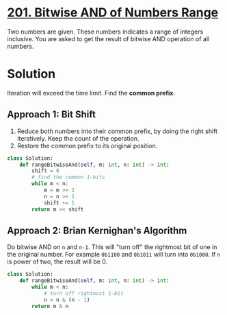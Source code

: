# [201. Bitwise AND of Numbers Range](https://leetcode.com/problems/bitwise-and-of-numbers-range/?envType=daily-question&envId=2024-02-21)

Two numbers are given. These numbers indicates a range of integers inclusive. You are asked to get the result of bitwise AND operation of all numbers.

# Solution

Iteration will exceed the time limit. Find the **common prefix**.

## Approach 1: Bit Shift

1. Reduce both numbers into their common prefix, by doing the right shift iteratively. Keep the count of the operation.
2. Restore the common prefix to its original position. 

```python
class Solution:
    def rangeBitwiseAnd(self, m: int, n: int) -> int:
        shift = 0   
        # find the common 1-bits
        while m < n:
            m = m >> 1
            n = n >> 1
            shift += 1
        return m << shift

```

## Approach 2: Brian Kernighan's Algorithm

Do bitwise AND on `n` and `n-1`. This will "turn off" the rightmost bit of one in the original number. For example `0b1100` and `0b1011` will turn into `0b1000`. If `n` is power of two, the result will be 0.

```python
class Solution:
    def rangeBitwiseAnd(self, m: int, n: int) -> int:
        while m < n:
            # turn off rightmost 1-bit
            n = n & (n - 1)
        return m & n

```
